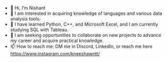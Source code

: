 - 👋 Hi, I’m Nishant
- 👀 I am interested in acquiring knowledge of languages and various data analysis tools.
- 🌱 I have learned Python, C++, and Microsoft Excel, and I am currently studying SQL with Tableau.
- 💞️ I am seeking opportunities to collaborate on new projects to advance my career and acquire practical knowledge.
- 📫 How to reach me: DM me in Discord, LinkedIn, or reach me here https://www.instagram.com/kneeshawntt/

<!---
Mark-097/Mark-097 is a ✨ special ✨ repository because its `README.md` (this file) appears on your GitHub profile.
You can click the Preview link to take a look at your changes.
--->
